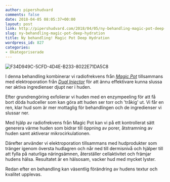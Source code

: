 ```yaml
---
author: pipershudvard
comments: false
date: 2018-04-05 08:05:37+00:00
layout: post
link: http://pipershudvard.com/2018/04/05/ny-behandling-magic-pot-deep-hydration/
slug: ny-behandling-magic-pot-deep-hydration
title: Ny behandling! Magic Pot Deep Hydration
wordpress_id: 827
categories:
- Okategoriserade
---
```


![F34D949C-5CFD-4D4E-B233-8022E71DA5C8](https://pipershudvard.files.wordpress.com/2018/04/f34d949c-5cfd-4d4e-b233-8022e71da5c8.png?w=2048)

I denna behandling kombinerar vi radiofrekvens från _[Magic Pot](http://pipershudvard.com/ansiktsbehandlingar-magic-pot/)_ tillsammans med elektroporation från _[Dual Injector](http://mimass.se/produkt/dual-injector/)_ för att ännu effektivare kunna slussa ner aktiva ingredienser djupt ner i huden.

Efter grundrengöring exfolierar vi huden med en enzympeeling för att få bort döda hudceller som kan göra att huden ser torr och 'tråkig' ut. Vi får en ren, klar hud som är mer mottaglig för behandlingen och de ingredienser vi slussar ner.

Med hjälp av radiofrekvens från Magic Pot kan vi på ett kontrollerat sätt generera värme huden som bidrar till öppning av porer, åtstramning av huden samt aktiverar mikrocirkulationen.

Därefter använder vi elektroporation tillsammans med hudprodukter som tränger igenom översta hudlagren och når ned till dermisnivå och hjälper till att fylla på naturliga näringsämnen, återställer cellaktivitet och främjar hudens hälsa. Resultatet är en hälsosam, vacker hud med mycket lyster.

Redan efter en behandling kan väsentlig förändring av hudens textur och kvalitet upplevas.
